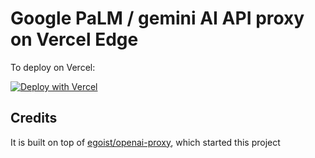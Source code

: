 # Google PaLM / gemini AI API proxy on Vercel Edge

To deploy on Vercel:

[![Deploy with Vercel](https://vercel.com/button)](https://vercel.com/new/clone?repository-url=https%3A%2F%2Fgithub.com%2vfasky%2Fbard-proxy)

## Credits

It is built on top of [egoist/openai-proxy](https://github.com/egoist/openai-proxy), which started this project
